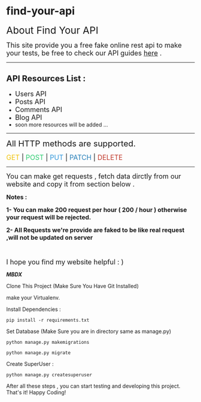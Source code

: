 # find-your-api
<p><span style="font-size:26px">About Find Your API</span></p>

<p><span style="font-size:18px">This site provide you a free fake online rest api to make your tests, be free to check our API guides <a href="http://127.0.0.1:8000/guides/">here</a> .</span></p>

<hr />
<h2><span style="font-size:22px">API Resources List :</span></h2>

<ul>
	<li><span style="font-size:18px">Users API</span></li>
	<li><span style="font-size:18px">Posts API</span></li>
	<li><span style="font-size:18px">Comments API</span></li>
	<li><span style="font-size:18px">Blog API</span></li>
	<li><span style="font-size:14px">soon more resources will be added ...</span></li>
</ul>

<hr />
<p><span style="font-size:22px">All HTTP methods are supported.</span></p>

<p><span style="font-size:18px"><span style="color:#f1c40f">GET</span> | <span style="color:#2ecc71">POST</span> | <span style="color:#3498db">PUT</span> | <span style="color:#2980b9">PATCH</span> | <span style="color:#c0392b">DELETE </span></span></p>

<hr />
<p><span style="font-size:18px">You can make get requests , fetch data dirctly from our website and copy it from section below .</span></p>

<p><span style="font-size:16px"><strong>Notes :</strong></span></p>

<p><span style="font-size:16px"><strong>1- You can make 200 request per hour <span class="marker">( 200 / hour )</span> otherwise your request will be rejected.</strong></span></p>

<p><span style="font-size:16px"><strong>2- All Requests we&#39;re provide are faked to be like real request ,will not be updated on server</strong></span></p>

<p>&nbsp;</p>

<p><span style="font-size:18px">I hope you find my website helpful : )&nbsp; </span></p>

<p><strong><em>MBDX</em></strong></p>



Clone This Project (Make Sure You Have Git Installed)

make your Virtualenv.

Install Dependencies :

``` pip install -r requirements.txt ```

Set Database (Make Sure you are in directory same as manage.py)

``` python manage.py makemigrations ```

``` python manage.py migrate ```

Create SuperUser :

``` python manage.py createsuperuser ```

After all these steps , you can start testing and developing this project. That's it! Happy Coding!
